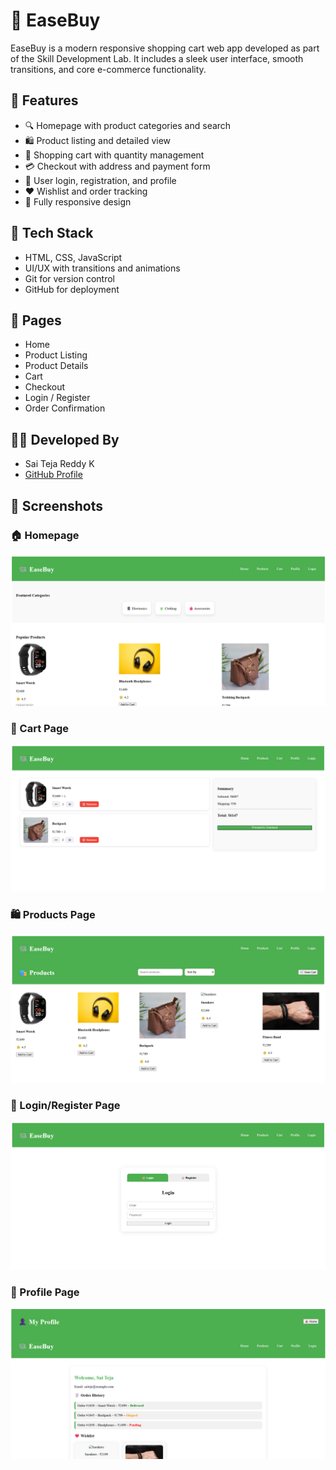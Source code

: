 # 🛒 EaseBuy

EaseBuy is a modern responsive shopping cart web app developed as part of the Skill Development Lab. It includes a sleek user interface, smooth transitions, and core e-commerce functionality.

## 🚀 Features

- 🔍 Homepage with product categories and search
- 🛍️ Product listing and detailed view
- 🛒 Shopping cart with quantity management
- 💳 Checkout with address and payment form
- 👤 User login, registration, and profile
- ❤️ Wishlist and order tracking
- 📱 Fully responsive design

## 📂 Tech Stack

- HTML, CSS, JavaScript
- UI/UX with transitions and animations
- Git for version control
- GitHub for deployment

## 🧾 Pages

- Home
- Product Listing
- Product Details
- Cart
- Checkout
- Login / Register
- Order Confirmation

## 👨‍💻 Developed By

- Sai Teja Reddy K  
- [GitHub Profile](https://github.com/sai-teja-reddy-k)


## 📸 Screenshots

### 🏠 Homepage
![Home](https://raw.githubusercontent.com/sai-teja-reddy-k/EaseBuy/main/home.png)

### 🛒 Cart Page
![Cart](https://raw.githubusercontent.com/sai-teja-reddy-k/EaseBuy/main/cartpage.png)

### 🛍️ Products Page
![Products](https://raw.githubusercontent.com/sai-teja-reddy-k/EaseBuy/main/products.png)

### 👤 Login/Register Page
![Login](https://raw.githubusercontent.com/sai-teja-reddy-k/EaseBuy/main/loginpage.png)

### 👤 Profile Page
![Profile](https://raw.githubusercontent.com/sai-teja-reddy-k/EaseBuy/main/profilepage.png)

